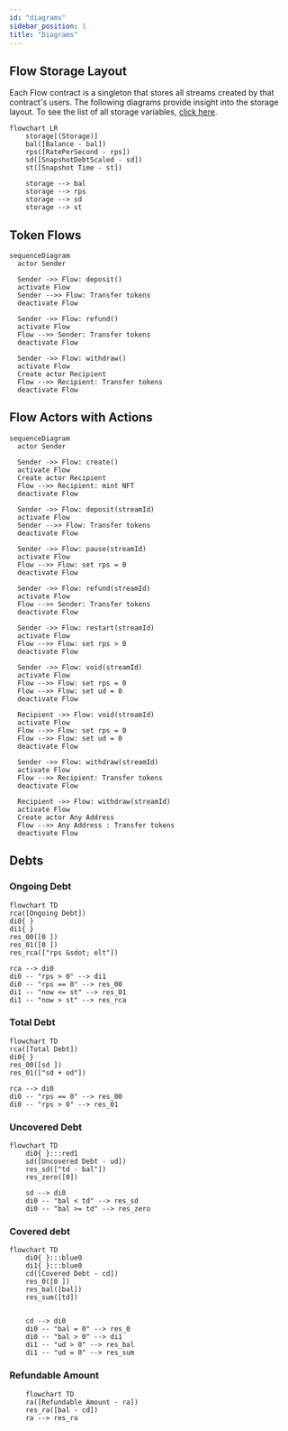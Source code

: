 ```yaml
---
id: "diagrams"
sidebar_position: 1
title: "Diagrams"
---
```


## Flow Storage Layout

Each Flow contract is a singleton that stores all streams created by that contract's users. The following diagrams
provide insight into the storage layout. To see the list of all storage variables,
[click here](/reference/flow/contracts/types/library.Flow#structs).

```mermaid
flowchart LR
    storage[(Storage)]
    bal([Balance - bal])
    rps([RatePerSecond - rps])
    sd([SnapshotDebtScaled - sd])
    st([Snapshot Time - st])

    storage --> bal
    storage --> rps
    storage --> sd
    storage --> st
```

## Token Flows

```mermaid
sequenceDiagram
  actor Sender

  Sender ->> Flow: deposit()
  activate Flow
  Sender -->> Flow: Transfer tokens
  deactivate Flow

  Sender ->> Flow: refund()
  activate Flow
  Flow -->> Sender: Transfer tokens
  deactivate Flow

  Sender ->> Flow: withdraw()
  activate Flow
  Create actor Recipient
  Flow -->> Recipient: Transfer tokens
  deactivate Flow
```

## Flow Actors with Actions

```mermaid
sequenceDiagram
  actor Sender

  Sender ->> Flow: create()
  activate Flow
  Create actor Recipient
  Flow -->> Recipient: mint NFT
  deactivate Flow

  Sender ->> Flow: deposit(streamId)
  activate Flow
  Sender -->> Flow: Transfer tokens
  deactivate Flow

  Sender ->> Flow: pause(streamId)
  activate Flow
  Flow -->> Flow: set rps = 0
  deactivate Flow

  Sender ->> Flow: refund(streamId)
  activate Flow
  Flow -->> Sender: Transfer tokens
  deactivate Flow

  Sender ->> Flow: restart(streamId)
  activate Flow
  Flow -->> Flow: set rps > 0
  deactivate Flow

  Sender ->> Flow: void(streamId)
  activate Flow
  Flow -->> Flow: set rps = 0
  Flow -->> Flow: set ud = 0
  deactivate Flow

  Recipient ->> Flow: void(streamId)
  activate Flow
  Flow -->> Flow: set rps = 0
  Flow -->> Flow: set ud = 0
  deactivate Flow

  Sender ->> Flow: withdraw(streamId)
  activate Flow
  Flow -->> Recipient: Transfer tokens
  deactivate Flow

  Recipient ->> Flow: withdraw(streamId)
  activate Flow
  Create actor Any Address
  Flow -->> Any Address : Transfer tokens
  deactivate Flow
```

## Debts

### Ongoing Debt

```mermaid
flowchart TD
rca([Ongoing Debt])
di0{ }
di1{ }
res_00([0 ])
res_01([0 ])
res_rca(["rps &sdot; elt"])

rca --> di0
di0 -- "rps > 0" --> di1
di0 -- "rps == 0" --> res_00
di1 -- "now <= st" --> res_01
di1 -- "now > st" --> res_rca
```

### Total Debt

```mermaid
flowchart TD
rca([Total Debt])
di0{ }
res_00([sd ])
res_01(["sd + od"])

rca --> di0
di0 -- "rps == 0" --> res_00
di0 -- "rps > 0" --> res_01
```

### Uncovered Debt

```mermaid
flowchart TD
    di0{ }:::red1
    sd([Uncovered Debt - ud])
    res_sd(["td - bal"])
    res_zero([0])

    sd --> di0
    di0 -- "bal < td" --> res_sd
    di0 -- "bal >= td" --> res_zero
```

### Covered debt

```mermaid
flowchart TD
    di0{ }:::blue0
    di1{ }:::blue0
    cd([Covered Debt - cd])
    res_0([0 ])
    res_bal([bal])
    res_sum([td])


    cd --> di0
    di0 -- "bal = 0" --> res_0
    di0 -- "bal > 0" --> di1
    di1 -- "ud > 0" --> res_bal
    di1 -- "ud = 0" --> res_sum
```

### Refundable Amount

```mermaid
    flowchart TD
    ra([Refundable Amount - ra])
    res_ra([bal - cd])
    ra --> res_ra
```
